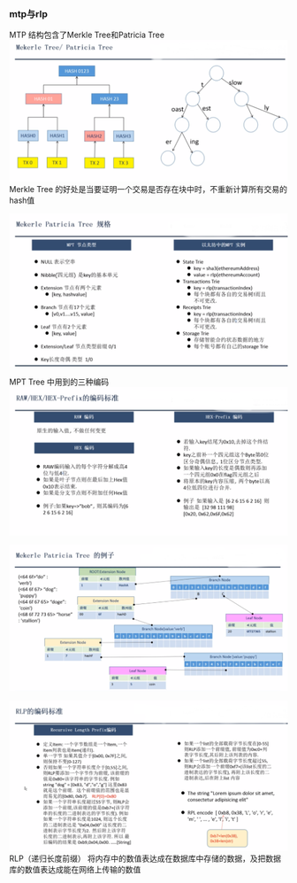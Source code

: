 ### mtp与rlp
MTP 结构包含了Merkle Tree和Patricia Tree
![mtp_rlp](./images/mtp_rlp.png)
Merkle Tree 的好处是当要证明一个交易是否存在块中时，不重新计算所有交易的hash值


![mpt](./images/mpt.png)

MPT Tree 中用到的三种编码
![hex](./images/hex.png)

![mpt](./images/mptexample.png)

![rlp](./images/rlp.png)
RLP（递归长度前缀） 将内存中的数值表达成在数据库中存储的数据，及把数据库的数值表达成能在网络上传输的数值
